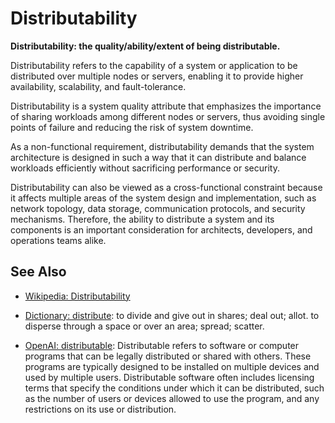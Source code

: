 # Distributability

**Distributability: the quality/ability/extent of being distributable.**

<span data-chatgpt-prompt="explain distributability (system quality attribute, cross-functional constraint, non-functional requirement\)">

Distributability refers to the capability of a system or application to be distributed over multiple nodes or servers, enabling it to provide higher availability, scalability, and fault-tolerance. 

Distributability is a system quality attribute that emphasizes the importance of sharing workloads among different nodes or servers, thus avoiding single points of failure and reducing the risk of system downtime. 

As a non-functional requirement, distributability demands that the system architecture is designed in such a way that it can distribute and balance workloads efficiently without sacrificing performance or security. 

Distributability can also be viewed as a cross-functional constraint because it affects multiple areas of the system design and implementation, such as network topology, data storage, communication protocols, and security mechanisms. Therefore, the ability to distribute a system and its components is an important consideration for architects, developers, and operations teams alike.

</span>

## See Also

* [Wikipedia: Distributability](https://wikipedia.org/wiki/Distributability)

* [Dictionary: distribute](https://www.dictionary.com/browse/distribute): to divide and give out in shares; deal out; allot. to disperse through a space or over an area; spread; scatter.

* [OpenAI: distributable](https:://openai.com): <span data-chatgpt-prompt="define distributable (computers and software)">Distributable refers to software or computer programs that can be legally distributed or shared with others. These programs are typically designed to be installed on multiple devices and used by multiple users. Distributable software often includes licensing terms that specify the conditions under which it can be distributed, such as the number of users or devices allowed to use the program, and any restrictions on its use or distribution.</span>
